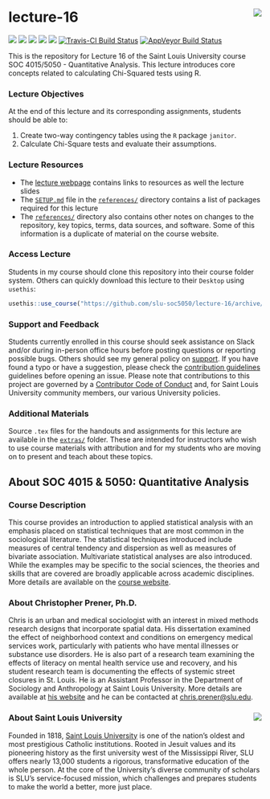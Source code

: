 lecture-16 <img src="https://slu-soc5050.github.io/images/logo.png" align="right" />
===========================================================
[![](https://img.shields.io/badge/semester-fall%202018-orange.svg)](https://github.com/slu-soc5050/lecture-16)
[![](https://img.shields.io/badge/release-full-brightgreen.svg)](https://github.com/slu-soc5050/lecture-16)
[![](https://img.shields.io/github/release/slu-soc5050/lecture-16.svg?label=version)](https://github.com/slu-soc5050/lecture-16/releases)
[![](https://img.shields.io/github/last-commit/slu-soc5050/lecture-16.svg)](https://github.com/slu-soc5050/lecture-16/commits/master)
[![](https://img.shields.io/github/repo-size/slu-soc5050/lecture-16.svg)](https://github.com/slu-soc5050/lecture-16)
[![Travis-CI Build Status](https://travis-ci.org/slu-soc5050/lecture-16.svg?branch=master)](https://travis-ci.org/slu-soc5050/lecture-16)
[![AppVeyor Build Status](https://ci.appveyor.com/api/projects/status/github/slu-soc5050/lecture-16?branch=master&svg=true)](https://ci.appveyor.com/project/chris-prener/lecture-16)

This is the repository for Lecture 16 of the Saint Louis University course SOC 4015/5050 - Quantitative Analysis. This lecture introduces core concepts related to calculating Chi-Squared tests using R.

### Lecture Objectives
At the end of this lecture and its corresponding assignments, students should be able to:

1. Create two-way contingency tables using the `R` package `janitor`.
2. Calculate Chi-Square tests and evaluate their assumptions.

### Lecture Resources

* The [lecture webpage](https://slu-soc5050.github.io/lecture-16) contains links to resources as well the lecture slides
* The [`SETUP.md`](/references/SETUP.md) file in the [`references/`](/references) directory contains a list of packages required for this lecture
* The [`references/`](/references) directory also contains other notes on changes to the repository, key topics, terms, data sources, and software. Some of this information is a duplicate of material on the course website.

### Access Lecture
Students in my course should clone this repository into their course folder system. Others can quickly download this lecture to their `Desktop` using `usethis`:

```r
usethis::use_course("https://github.com/slu-soc5050/lecture-16/archive/master.zip")
```

### Support and Feedback
Students currently enrolled in this course should seek assistance on Slack and/or during in-person office hours before posting questions or reporting possible bugs. Others should see my general policy on [support](.github/SUPPORT.md). If you have found a typo or have a suggestion, please check the [contribution guidelines](.github/CONTRIBUTING.md) guidelines before opening an issue. Please note that contributions to this project are governed by a [Contributor Code of Conduct](.github/CODE_OF_CONDUCT.md) and, for Saint Louis University community members, our various University policies.

### Additional Materials
Source `.tex` files for the handouts and assignments for this lecture are available in the [`extras/`](/extras) folder. These are intended for instructors who wish to use course materials with attribution and for my students who are moving on to present and teach about these topics.

## About SOC 4015 & 5050: Quantitative Analysis
### Course Description
This course provides an introduction to applied statistical analysis with an emphasis placed on statistical techniques that are most common in the sociological literature. The statistical techniques introduced include measures of central tendency and dispersion as well as measures of bivariate association. Multivariate statistical analyses are also introduced. While the examples may be specific to the social sciences, the theories and skills that are covered are broadly applicable across academic disciplines. More details are available on the [course website](https://slu-soc5050.github.io).

### About Christopher Prener, Ph.D.
Chris is an urban and medical sociologist with an interest in mixed methods research designs that incorporate spatial data. His dissertation examined the effect of neighborhood context and conditions on emergency medical services work, particularly with patients who have mental illnesses or substance use disorders. He is also part of a research team examining the effects of literacy on mental health service use and recovery, and his student research team is documenting the effects of systemic street closures in St. Louis. He is an Assistant Professor in the Department of Sociology and Anthropology at Saint Louis University. More details are available at [his website](https://chris-prener.github.io) and he can be contacted at [chris.prener@slu.edu](mailto:chris.prener@slu.edu).

### About Saint Louis University <img src="https://slu-soc5650.github.io/images/sluLogo.png" align="right" />
Founded in 1818, [Saint Louis University](http://wwww.slu.edu) is one of the nation’s oldest and most prestigious Catholic institutions. Rooted in Jesuit values and its pioneering history as the first university west of the Mississippi River, SLU offers nearly 13,000 students a rigorous, transformative education of the whole person. At the core of the University’s diverse community of scholars is SLU’s service-focused mission, which challenges and prepares students to make the world a better, more just place.
